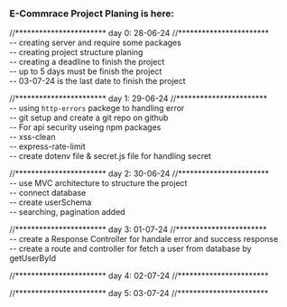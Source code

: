 ### E-Commrace Project Planing is here:

//***********************
    day 0: 28-06-24
//***********************</br>
    -- creating server and require some packages </br>
    -- creating project structure planing </br>
    -- creating a deadline to finish the project </br>
    -- up to 5 days must be finish the project </br>
    -- 03-07-24 is the last date to finish the project </br>


//***********************
    day 1: 29-06-24
//***********************</br>
    -- using `http-errors` packege to handling error </br>
    -- git setup and create a git repo on github </br>
    -- For api security useing npm packages</br>
        -- xss-clean </br>
        -- express-rate-limit </br>
    -- create dotenv file & secret.js file for handling secret </br>
   

//***********************
    day 2: 30-06-24
//***********************</br>
    -- use MVC architecture to structure the project </br>
    -- connect database  </br>
    -- create userSchema  </br>
    -- searching, pagination added  </br>


//***********************
    day 3: 01-07-24
//***********************</br>
    -- create a Response Controller for handale error and success response</br>
    -- create a route and controller for fetch a user from database by        getUserById </br>



//***********************
    day 4: 02-07-24
//***********************</br>










//***********************
    day 5: 03-07-24
//***********************



